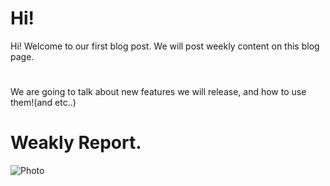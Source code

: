 # Hi!

Hi! Welcome to our first blog post.
We will post weekly content on this blog page.
#
We are going to talk about new features we will release, and how to use them!(and etc..)

# Weakly Report.

![Photo](https://reponse.app/assets/reponse.png)

